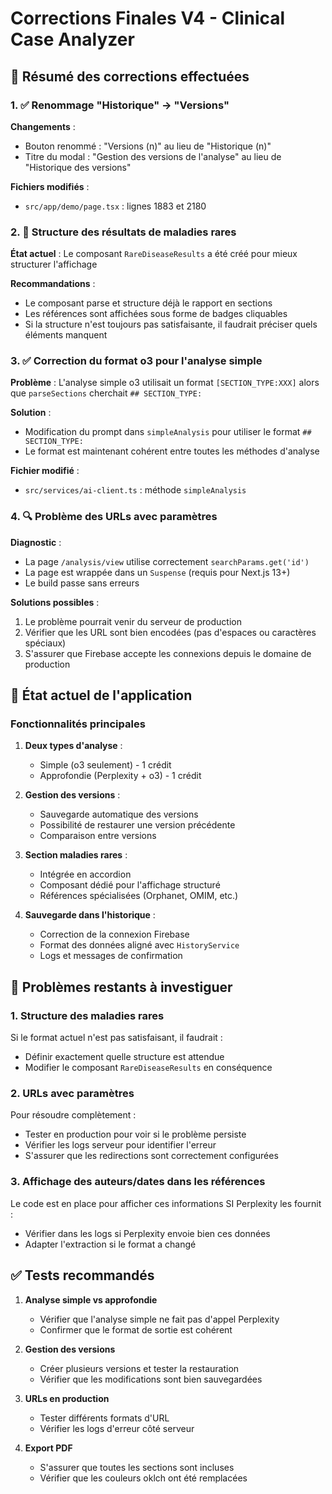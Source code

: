 # Corrections Finales V4 - Clinical Case Analyzer

## 🚀 Résumé des corrections effectuées

### 1. ✅ Renommage "Historique" → "Versions"
**Changements** :
- Bouton renommé : "Versions (n)" au lieu de "Historique (n)"
- Titre du modal : "Gestion des versions de l'analyse" au lieu de "Historique des versions"

**Fichiers modifiés** :
- `src/app/demo/page.tsx` : lignes 1883 et 2180

### 2. 🔧 Structure des résultats de maladies rares
**État actuel** : Le composant `RareDiseaseResults` a été créé pour mieux structurer l'affichage

**Recommandations** :
- Le composant parse et structure déjà le rapport en sections
- Les références sont affichées sous forme de badges cliquables
- Si la structure n'est toujours pas satisfaisante, il faudrait préciser quels éléments manquent

### 3. ✅ Correction du format o3 pour l'analyse simple
**Problème** : L'analyse simple o3 utilisait un format `[SECTION_TYPE:XXX]` alors que `parseSections` cherchait `## SECTION_TYPE:`

**Solution** :
- Modification du prompt dans `simpleAnalysis` pour utiliser le format `## SECTION_TYPE:`
- Le format est maintenant cohérent entre toutes les méthodes d'analyse

**Fichier modifié** :
- `src/services/ai-client.ts` : méthode `simpleAnalysis`

### 4. 🔍 Problème des URLs avec paramètres
**Diagnostic** :
- La page `/analysis/view` utilise correctement `searchParams.get('id')`
- La page est wrappée dans un `Suspense` (requis pour Next.js 13+)
- Le build passe sans erreurs

**Solutions possibles** :
1. Le problème pourrait venir du serveur de production
2. Vérifier que les URL sont bien encodées (pas d'espaces ou caractères spéciaux)
3. S'assurer que Firebase accepte les connexions depuis le domaine de production

## 📝 État actuel de l'application

### Fonctionnalités principales
1. **Deux types d'analyse** :
   - Simple (o3 seulement) - 1 crédit
   - Approfondie (Perplexity + o3) - 1 crédit

2. **Gestion des versions** :
   - Sauvegarde automatique des versions
   - Possibilité de restaurer une version précédente
   - Comparaison entre versions

3. **Section maladies rares** :
   - Intégrée en accordion
   - Composant dédié pour l'affichage structuré
   - Références spécialisées (Orphanet, OMIM, etc.)

4. **Sauvegarde dans l'historique** :
   - Correction de la connexion Firebase
   - Format des données aligné avec `HistoryService`
   - Logs et messages de confirmation

## 🐛 Problèmes restants à investiguer

### 1. Structure des maladies rares
Si le format actuel n'est pas satisfaisant, il faudrait :
- Définir exactement quelle structure est attendue
- Modifier le composant `RareDiseaseResults` en conséquence

### 2. URLs avec paramètres
Pour résoudre complètement :
- Tester en production pour voir si le problème persiste
- Vérifier les logs serveur pour identifier l'erreur
- S'assurer que les redirections sont correctement configurées

### 3. Affichage des auteurs/dates dans les références
Le code est en place pour afficher ces informations SI Perplexity les fournit :
- Vérifier dans les logs si Perplexity envoie bien ces données
- Adapter l'extraction si le format a changé

## ✅ Tests recommandés

1. **Analyse simple vs approfondie**
   - Vérifier que l'analyse simple ne fait pas d'appel Perplexity
   - Confirmer que le format de sortie est cohérent

2. **Gestion des versions**
   - Créer plusieurs versions et tester la restauration
   - Vérifier que les modifications sont bien sauvegardées

3. **URLs en production**
   - Tester différents formats d'URL
   - Vérifier les logs d'erreur côté serveur

4. **Export PDF**
   - S'assurer que toutes les sections sont incluses
   - Vérifier que les couleurs oklch ont été remplacées 